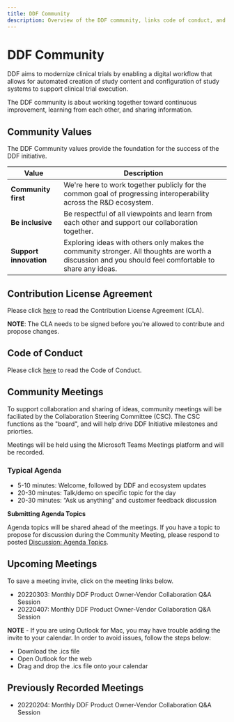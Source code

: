 ```yaml
---
title: DDF Community 
description: Overview of the DDF community, links code of conduct, and community meetings
---
```

# DDF Community

DDF aims to modernize clinical trials by enabling a digital workflow that allows for automated creation of study content and configuration of study systems to support clinical trial execution.

The DDF community is about working together toward continuous improvement, learning from each other, and sharing information.

## Community Values

The DDF Community values provide the foundation for the success of the DDF initiative.

|Value                  |Description                                                                                                       |
|---                    |---                                                                                                               |
|**Community first**    |We're here to work together publicly for the common goal of progressing interoperability across the R&D ecosystem.|
|**Be inclusive**       |Be respectful of all viewpoints and learn from each other and support our collaboration together.                 |
|**Support innovation** |Exploring ideas with others only makes the community stronger.  All thoughts are worth a discussion and you should feel comfortable to share any ideas.|

## Contribution License Agreement

Please click [here](CONTRIBUTING.md) to read the Contribution License Agreement (CLA).  

**NOTE**:  The CLA needs to be signed before you're allowed to contribute and propose changes.  

## Code of Conduct

Please click [here](CODE-OF-CONDUCT.md) to read the Code of Conduct.

## Community Meetings
To support collaboration and sharing of ideas, community meetings will be faciliated by the Collaboration Steering Committee (CSC).  The CSC functions as the "board", and will help drive DDF Initiative milestones and priorties.

Meetings will be held using the Microsoft Teams Meetings platform and will be recorded. 

### Typical Agenda

- 5-10 minutes: Welcome, followed by DDF and ecosystem updates
- 20-30 minutes: Talk/demo on specific topic for the day
- 20-30 minutes: “Ask us anything” and customer feedback discussion

**Submitting Agenda Topics**

Agenda topics will be shared ahead of the meetings.  If you have a topic to propose for discussion during the Community Meeting, please respond to posted [Discussion: Agenda Topics](https://github.com/transceleratebiopharmainc/ddf-sdr-docs/discussions/categories/community-meetings).


## Upcoming Meetings
To save a meeting invite, click on the meeting links below.  

- 20220303: Monthly DDF Product Owner-Vendor Collaboration Q&A Session
- 20220407: Monthly DDF Product Owner-Vendor Collaboration Q&A Session

**NOTE** - If you are using Outlook for Mac, you may have trouble adding the invite to your calendar. In order to avoid issues, follow the steps below:

- Download the .ics file
- Open Outlook for the web
- Drag and drop the .ics file onto your calendar

## Previously Recorded Meetings

- 20220204: Monthly DDF Product Owner-Vendor Collaboration Q&A Session
